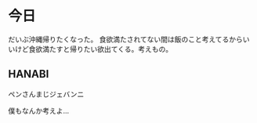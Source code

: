 # 今日
だいぶ沖縄帰りたくなった。
食欲満たされてない間は飯のこと考えてるからいいけど食欲満たすと帰りたい欲出てくる。考えもの。

## HANABI
ペンさんまじジェバンニ

僕もなんか考えよ...
